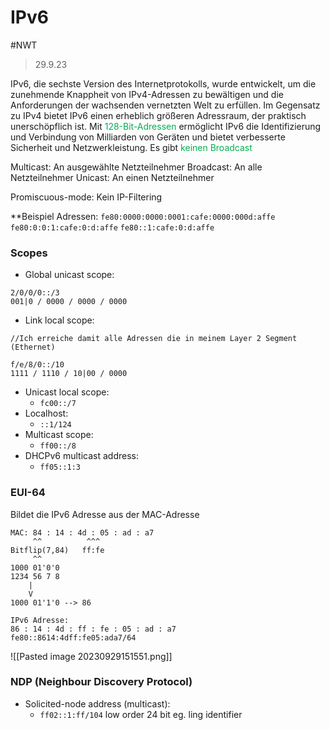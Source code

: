 # IPv6
#NWT 

>29.9.23

IPv6, die sechste Version des Internetprotokolls, wurde entwickelt, um die zunehmende Knappheit von IPv4-Adressen zu bewältigen und die Anforderungen der wachsenden vernetzten Welt zu erfüllen. Im Gegensatz zu IPv4 bietet IPv6 einen erheblich größeren Adressraum, der praktisch unerschöpflich ist. Mit <span style="color:#00b050">128-Bit-Adressen</span> ermöglicht IPv6 die Identifizierung und Verbindung von Milliarden von Geräten und bietet verbesserte Sicherheit und Netzwerkleistung. Es gibt <span style="color:#00b050">keinen Broadcast</span>

Multicast: An ausgewählte Netzteilnehmer
Broadcast: An alle Netzteilnehmer
Unicast: An einen Netzteilnehmer

Promiscuous-mode: Kein IP-Filtering

**Beispiel Adressen:
`fe80:0000:0000:0001:cafe:0000:000d:affe`
`fe80:0:0:1:cafe:0:d:affe`
`fe80::1:cafe:0:d:affe`

### Scopes

- Global unicast scope: 
```
2/0/0/0::/3
001|0 / 0000 / 0000 / 0000
```

- Link local scope:
```
//Ich erreiche damit alle Adressen die in meinem Layer 2 Segment (Ethernet)

f/e/8/0::/10
1111 / 1110 / 10|00 / 0000
```

- Unicast local scope:
	- `fc00::/7`
- Localhost:
	- `::1/124`
- Multicast scope:
	- `ff00::/8`
- DHCPv6 multicast address:
	- `ff05::1:3`


### EUI-64

Bildet die IPv6 Adresse aus der MAC-Adresse 

```
MAC: 84 : 14 : 4d : 05 : ad : a7
	 ^^ 		 ^^^
Bitflip(7,84)	ff:fe
	 ^^
1000 01'0'0
1234 56 7 8
	|
	V
1000 01'1'0 --> 86

IPv6 Adresse:
86 : 14 : 4d : ff : fe : 05 : ad : a7
fe80::8614:4dff:fe05:ada7/64
```

![[Pasted image 20230929151551.png]]

### NDP (Neighbour Discovery Protocol)

- Solicited-node address (multicast):
	- `ff02::1:ff/104` low order 24 bit eg. ling identifier